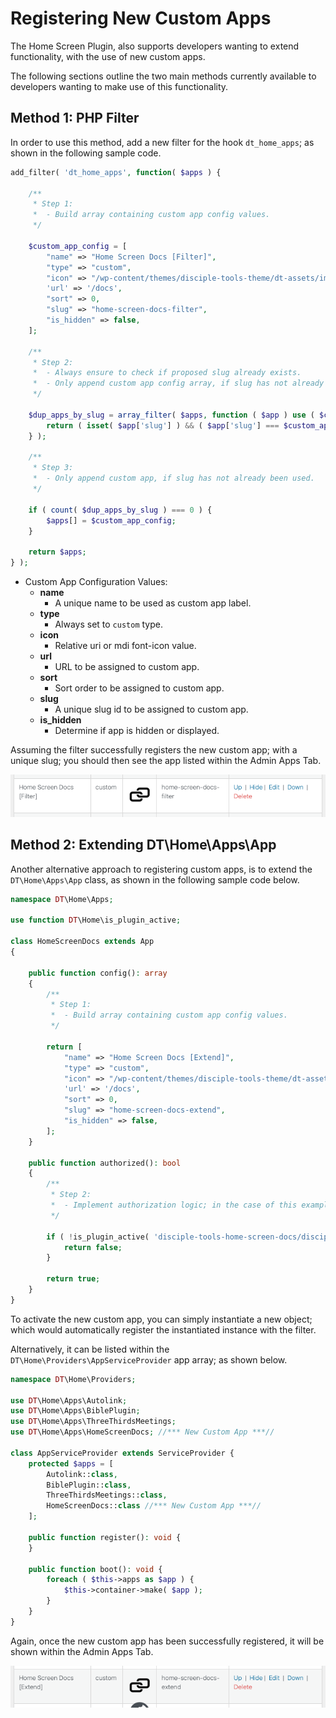 # Registering New Custom Apps

The Home Screen Plugin, also supports developers wanting to extend functionality, with the use of new custom apps.

The following sections outline the two main methods currently available to developers wanting to make use of this functionality.

## Method 1: PHP Filter

In order to use this method, add a new filter for the hook `dt_home_apps`; as shown in the following sample code.

```php
add_filter( 'dt_home_apps', function( $apps ) {

    /**
     * Step 1:
     *  - Build array containing custom app config values.
     */

    $custom_app_config = [
        "name" => "Home Screen Docs [Filter]",
        "type" => "custom",
        "icon" => "/wp-content/themes/disciple-tools-theme/dt-assets/images/link.svg",
        'url' => '/docs',
        "sort" => 0,
        "slug" => "home-screen-docs-filter",
        "is_hidden" => false,
    ];

    /**
     * Step 2:
     *  - Always ensure to check if proposed slug already exists.
     *  - Only append custom app config array, if slug has not already been used.
     */

    $dup_apps_by_slug = array_filter( $apps, function ( $app ) use ( $custom_app_config ) {
        return ( isset( $app['slug'] ) && ( $app['slug'] === $custom_app_config['slug'] ) );
    } );

    /**
     * Step 3:
     *  - Only append custom app, if slug has not already been used.
     */

    if ( count( $dup_apps_by_slug ) === 0 ) {
        $apps[] = $custom_app_config;
    }

    return $apps;
} );
```
- Custom App Configuration Values:
  - __name__
    - A unique name to be used as custom app label.
  - __type__
    - Always set to `custom` type.
  - __icon__
    - Relative uri or mdi font-icon value.
  - __url__
    - URL to be assigned to custom app.
  - __sort__
    - Sort order to be assigned to custom app.
  - __slug__
    - A unique slug id to be assigned to custom app.
  - __is_hidden__
    - Determine if app is hidden or displayed.

Assuming the filter successfully registers the new custom app; with a unique slug; you should then see the app listed within the Admin Apps Tab.

![image](./imgs/new-custom-app-by-filter.png)

## Method 2: Extending DT\Home\Apps\App

Another alternative approach to registering custom apps, is to extend the `DT\Home\Apps\App` class, as shown in the following sample code below.

```php
namespace DT\Home\Apps;

use function DT\Home\is_plugin_active;

class HomeScreenDocs extends App
{

    public function config(): array
    {
        /**
         * Step 1:
         *  - Build array containing custom app config values.
         */

        return [
            "name" => "Home Screen Docs [Extend]",
            "type" => "custom",
            "icon" => "/wp-content/themes/disciple-tools-theme/dt-assets/images/link.svg",
            'url' => '/docs',
            "sort" => 0,
            "slug" => "home-screen-docs-extend",
            "is_hidden" => false,
        ];
    }

    public function authorized(): bool
    {
        /**
         * Step 2:
         *  - Implement authorization logic; in the case of this example, we check for the existence of corresponding plugin.
         */

        if ( !is_plugin_active( 'disciple-tools-home-screen-docs/disciple-tools-home-screen-docs.php' ) ) {
            return false;
        }

        return true;
    }
}
```
To activate the new custom app, you can simply instantiate a new object; which would automatically register the instantiated instance with the filter.

Alternatively, it can be listed within the `DT\Home\Providers\AppServiceProvider` app array; as shown below.

```php
namespace DT\Home\Providers;

use DT\Home\Apps\Autolink;
use DT\Home\Apps\BiblePlugin;
use DT\Home\Apps\ThreeThirdsMeetings;
use DT\Home\Apps\HomeScreenDocs; //*** New Custom App ***//

class AppServiceProvider extends ServiceProvider {
    protected $apps = [
        Autolink::class,
        BiblePlugin::class,
        ThreeThirdsMeetings::class,
        HomeScreenDocs::class //*** New Custom App ***//
    ];

    public function register(): void {
    }

    public function boot(): void {
        foreach ( $this->apps as $app ) {
            $this->container->make( $app );
        }
    }
}
```

Again, once the new custom app has been successfully registered, it will be shown within the Admin Apps Tab.

![image](./imgs/new-custom-app-by-extend.png)
